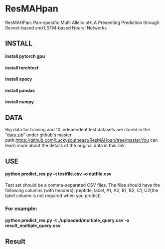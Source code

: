 # ResMAHpan
ResMAHPan: Pan-specific Multi Allelic pHLA Presenting Prediction through Resnet-based and LSTM-based Neural Networks

## INSTALL<br>
#### install pytorch gpu<br>
#### install torchtext<br>
#### install spacy<br>
#### install pandas<br>
#### install numpy<br>
  
## DATA  
Big data for training and 10 independent test datasets are stored in the “data.zip” under github's master path:https://github.com/Luckysoutheast/ResMAHpan/tree/master.You can learn more about the details of the original data in this link.

## USE<br>
#### python predict_res.py –t  testfile.csv –o outfile.csv  

Test set should be a comma-separated CSV files. The files should have the following columns (with headers):
peptide, label, A1, A2, B1, B2, C1, C2(the label column is not required when you predict)  
  
### For example:  
#### python predict_res.py -t ./uploaded/multiple_query.csv -o result_multiple_query.csv  

## Result

